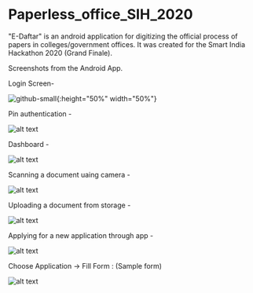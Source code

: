 # Paperless_office_SIH_2020

"E-Daftar" is an android application for digitizing the official process of papers in colleges/government offices. It was created for the Smart India Hackathon 2020 (Grand Finale).

Screenshots from the Android App.

Login Screen-

![github-small](https://i.ibb.co/VC9tGXZ/Whats-App-Image-2020-10-04-at-6-12-36-PM.jpg){:height="50%" width="50%"}


Pin authentication -

![alt text](https://i.ibb.co/nLZ6D6q/Whats-App-Image-2020-08-03-at-5-26-14-PM-3.jpg)

Dashboard -

![alt text](https://i.ibb.co/nLZ6D6q/Whats-App-Image-2020-08-03-at-5-26-14-PM-3.jpg)

Scanning a document uaing camera -

![alt text](https://i.ibb.co/m5GjxqR/Whats-App-Image-2020-08-03-at-5-26-23-PM.jpg)

Uploading a document from storage -

![alt text](https://i.ibb.co/G3Zg3cL/Whats-App-Image-2020-08-03-at-5-26-14-PM-4.jpg)

Applying for a new application through app -

![alt text](https://i.ibb.co/kQXtr0v/Whats-App-Image-2020-08-03-at-5-26-14-PM-1.jpg)

Choose Application -> Fill Form : (Sample form)

![alt text](https://i.ibb.co/BqYFTfM/Whats-App-Image-2020-08-03-at-5-26-14-PM.jpg)



